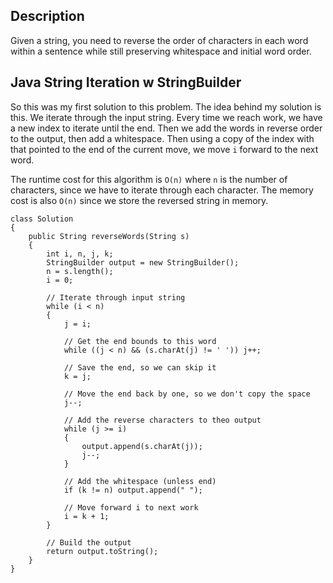## Description

Given a string, you need to reverse the order of characters in each word within a sentence while still preserving whitespace and initial word order.

## Java String Iteration w StringBuilder

So this was my first solution to this problem. The idea behind my solution is this. We iterate through the input string. Every time we reach work, we have a new index to iterate until the end. Then we add the words in reverse order to the output, then add a whitespace. Then using a copy of the index with that pointed to the end of the current move, we move `i` forward to the next word.

The runtime cost for this algorithm is `O(n)` where `n` is the number of characters, since we have to iterate through each character. The memory cost is also `O(n)` since we store the reversed string in memory.

```
class Solution 
{
    public String reverseWords(String s) 
    {
        int i, n, j, k;
        StringBuilder output = new StringBuilder();
        n = s.length();
        i = 0;

        // Iterate through input string
        while (i < n)
        {
            j = i;
            
            // Get the end bounds to this word
            while ((j < n) && (s.charAt(j) != ' ')) j++;
            
            // Save the end, so we can skip it
            k = j;
            
            // Move the end back by one, so we don't copy the space
            j--;
            
            // Add the reverse characters to theo output
            while (j >= i) 
            {
                output.append(s.charAt(j));
                j--;
            }
                
            // Add the whitespace (unless end)
            if (k != n) output.append(" ");
            
            // Move forward i to next work
            i = k + 1;
        }
        
        // Build the output
        return output.toString();
    }
}
```